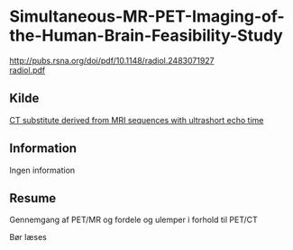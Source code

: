 <h1>
	Simultaneous-MR-PET-Imaging-of-the-Human-Brain-Feasibility-Study
</h1>
<a href="http://pubs.rsna.org/doi/pdf/10.1148/radiol.2483071927">
	http://pubs.rsna.org/doi/pdf/10.1148/radiol.2483071927
</a><br />
<a href="radiol.pdf">
	radiol.pdf
</a>
<h2>
	Kilde
</h2>
<a href="../CT substitute derived from MRI sequences with ultrashort echo time/">
	CT substitute derived from MRI sequences with ultrashort echo time
</a>
<h2>
	Information
</h2>
<p>
	Ingen information
</p>
<h2>
	Resume
</h2>
<p>
	Gennemgang af PET/MR og fordele og ulemper i forhold til PET/CT
</p>
<p>
	Bør læses
</p>

